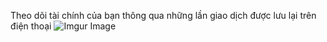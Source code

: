 Theo dõi tài chính của bạn thông qua những lần giao dịch được lưu lại trên điện thoại
![Imgur Image](https://github.com/llightRU/mobile_app/edit/main/expense_tracker/start.png)
